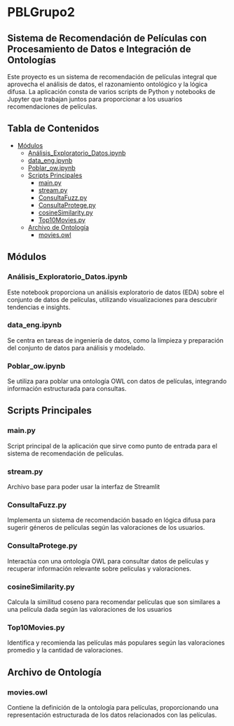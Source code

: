 # PBLGrupo2

## Sistema de Recomendación de Películas con Procesamiento de Datos e Integración de Ontologías

Este proyecto es un sistema de recomendación de películas integral que aprovecha el análisis de datos, el razonamiento ontológico y la lógica difusa. La aplicación consta de varios scripts de Python y notebooks de Jupyter que trabajan juntos para proporcionar a los usuarios recomendaciones de películas.

## Tabla de Contenidos


- [Módulos](#módulos)
  - [Análisis_Exploratorio_Datos.ipynb](#análisis_exploratorio_datosipynb)
  - [data_eng.ipynb](#data_engipynb)
  - [Poblar_ow.ipynb](#poblar_owipynb)
  - [Scripts Principales](#scripts-principales)
    - [main.py](#mainpy)
    - [stream.py](#streampy)
    - [ConsultaFuzz.py](#consultafuzzpy)
    - [ConsultaProtege.py](#consultaprotegepy)
    - [cosineSimilarity.py](#cosinesimilaritypy)
    - [Top10Movies.py](#top10moviespy)
  - [Archivo de Ontología](#archivo-de-ontología)
    - [movies.owl](#moviesowl)


## Módulos

### Análisis_Exploratorio_Datos.ipynb

Este notebook proporciona un análisis exploratorio de datos (EDA) sobre el conjunto de datos de películas, utilizando visualizaciones para descubrir tendencias e insights.

### data_eng.ipynb

Se centra en tareas de ingeniería de datos, como la limpieza y preparación del conjunto de datos para análisis y modelado.

### Poblar_ow.ipynb

Se utiliza para poblar una ontología OWL con datos de películas, integrando información estructurada para consultas.

## Scripts Principales

### main.py
 Script principal de la aplicación que sirve como punto de entrada para el sistema de recomendación de películas.

### stream.py 

Archivo base para poder usar la interfaz de Streamlit

### ConsultaFuzz.py

Implementa un sistema de recomendación basado en lógica difusa para sugerir géneros de películas según las valoraciones de los usuarios.

### ConsultaProtege.py
Interactúa con una ontología OWL para consultar datos de películas y recuperar información relevante sobre películas y valoraciones.

### cosineSimilarity.py

Calcula la similitud coseno para recomendar películas que son similares a una película dada según las valoraciones de los usuarios

### Top10Movies.py

 Identifica y recomienda las películas más populares según las valoraciones promedio y la cantidad de valoraciones.

## Archivo de Ontología

### movies.owl

Contiene la definición de la ontología para películas, proporcionando una representación estructurada de los datos relacionados con las películas.

